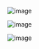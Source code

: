 ![image](https://user-images.githubusercontent.com/52053790/89742430-dba91780-da67-11ea-814f-36306bf7c82b.png)

![image](https://user-images.githubusercontent.com/52053790/89742456-1448f100-da68-11ea-84fb-5c42de2db713.png)

![image](https://user-images.githubusercontent.com/52053790/89742463-2f1b6580-da68-11ea-817f-88259089424c.png)
